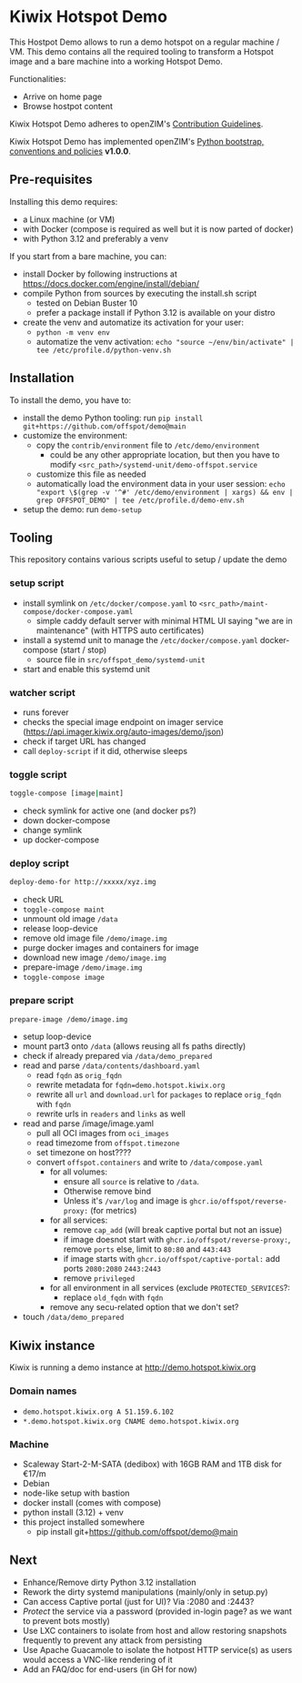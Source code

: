 # Kiwix Hotspot Demo

This Hostpot Demo allows to run a demo hotspot on a regular machine / VM. This demo contains all the required tooling to transform a Hotspot image and a bare machine into a working Hotspot Demo.

Functionalities:
- Arrive on home page
- Browse hostpot content

Kiwix Hotspot Demo adheres to openZIM's [Contribution Guidelines](https://github.com/openzim/overview/wiki/Contributing).

Kiwix Hotspot Demo has implemented openZIM's [Python bootstrap, conventions and policies](https://github.com/openzim/_python-bootstrap/docs/Policy.md) **v1.0.0**.

## Pre-requisites

Installing this demo requires:
- a Linux machine (or VM)
- with Docker (compose is required as well but it is now parted of docker)
- with Python 3.12 and preferably a venv

If you start from a bare machine, you can:
- install Docker by following instructions at https://docs.docker.com/engine/install/debian/
- compile Python from sources by executing the install.sh script
  - tested on Debian Buster 10
  - prefer a package install if Python 3.12 is available on your distro
- create the venv and automatize its activation for your user:
  - `python -m venv env`
  - automatize the venv activation: `echo "source ~/env/bin/activate" | tee /etc/profile.d/python-venv.sh`

## Installation

To install the demo, you have to:
- install the demo Python tooling: run `pip install git+https://github.com/offspot/demo@main`
- customize the environment:
  - copy the `contrib/environment` file to `/etc/demo/environment`
    - could be any other appropriate location, but then you have to modify `<src_path>/systemd-unit/demo-offspot.service`
  - customize this file as needed
  - automatically load the environment data in your user session: `echo "export \$(grep -v '^#' /etc/demo/environment | xargs) && env | grep OFFSPOT_DEMO" | tee /etc/profile.d/demo-env.sh`
- setup the demo: run `demo-setup`

## Tooling

This repository contains various scripts useful to setup / update the demo

### setup script

- install symlink on `/etc/docker/compose.yaml` to `<src_path>/maint-compose/docker-compose.yaml`
  - simple caddy default server with minimal HTML UI saying "we are in maintenance" (with HTTPS auto certificates)
- install a systemd unit to manage the `/etc/docker/compose.yaml` docker-compose (start / stop)
  - source file in `src/offspot_demo/systemd-unit`
- start and enable this systemd unit

### watcher script

- runs forever
- checks the special image endpoint on imager service (https://api.imager.kiwix.org/auto-images/demo/json)
- check if target URL has changed
- call `deploy-script` if it did, otherwise sleeps

### toggle script

```sh
toggle-compose [image|maint]
```

- check symlink for active one (and docker ps?)
- down docker-compose
- change symlink
- up docker-compose

### deploy script

```sh
deploy-demo-for http://xxxxx/xyz.img
```

- check URL
- `toggle-compose maint`
- unmount old image `/data`
- release loop-device
- remove old image file `/demo/image.img`
- purge docker images and containers for image
- download new image `/demo/image.img`
- prepare-image `/demo/image.img`
- `toggle-compose image`


### prepare script

```sh
prepare-image /demo/image.img
```

- setup loop-device
- mount part3 onto `/data` (allows reusing all fs paths directly)
- check if already prepared via `/data/demo_prepared`
- read and parse `/data/contents/dashboard.yaml`
  - read `fqdn` as `orig_fqdn`
  - rewrite metadata for `fqdn=demo.hotspot.kiwix.org`
  - rewrite all `url` and `download.url` for `packages` to replace `orig_fqdn` with `fqdn`
  - rewrite urls in `readers` and `links` as well
- read and parse /image/image.yaml
  - pull all OCI images from `oci_images`
  - read timezome from `offspot.timezone`
  - set timezone on host????
  - convert `offspot.containers` and write to `/data/compose.yaml`
    - for all volumes:
      - ensure all `source` is relative to `/data`.
      - Otherwise remove bind
      - Unless it's `/var/log` and image is `ghcr.io/offspot/reverse-proxy:` (for metrics)
    - for all services:
      - remove `cap_add` (will break captive portal but not an issue)
      - if image doesnot start with `ghcr.io/offspot/reverse-proxy:`, remove `ports` else, limit to `80:80` and `443:443`
      - if image starts with `ghcr.io/offspot/captive-portal:` add ports `2080:2080` `2443:2443`
      - remove `privileged`
    - for all environment in all services (exclude `PROTECTED_SERVICES`?:
      - replace `old_fqdn` with `fqdn`
    - remove any secu-related option that we don't set?
- touch `/data/demo_prepared`

## Kiwix instance

Kiwix is running a demo instance at http://demo.hotspot.kiwix.org

### Domain names

- `demo.hotspot.kiwix.org A 51.159.6.102`
- `*.demo.hotspot.kiwix.org CNAME demo.hotspot.kiwix.org`

### Machine

- Scaleway Start-2-M-SATA (dedibox) with 16GB RAM and 1TB disk for €17/m
- Debian
- node-like setup with bastion
- docker install (comes with compose)
- python install (3.12) + venv
- this project installed somewhere
  - pip install git+https://github.com/offspot/demo@main

## Next

- Enhance/Remove dirty Python 3.12 installation
- Rework the dirty systemd manipulations (mainly/only in setup.py)
- Can access Captive portal (just for UI)? Via :2080 and :2443?
- _Protect_ the service via a password (provided in-login page? as we want to prevent bots mostly)
- Use LXC containers to isolate from host and allow restoring snapshots frequently to prevent any attack from persisting
- Use Apache Guacamole to isolate the hotpost HTTP service(s) as users would access a VNC-like rendering of it
- Add an FAQ/doc for end-users (in GH for now)
